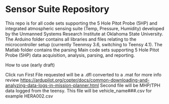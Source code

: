 # Sensor Suite Repository
This repo is for all code sets supporting the 5 Hole Pitot Probe (5HP) and integrated atmospheric sensing suite (Temp, Pressure, Humidity) developed by the Unmanned Systems Research Institute at Oklahoma State University. The Arduino folder contains all libraries and files relating to the microcontroller setup (currently Teenmsy 3.6, switching to Teensy 4.1). The Matlab folder contains the parsing 
Main code sets supporting 5 Hole Pitot Probe (5HP) data acquisition, analysis, parsing, and reporting.

How to use (early draft)

  Click run
  First File requested will be a .dfl converted to a .mat for more info review https://ardupilot.org/copter/docs/common-downloading-and-analyzing-data-logs-in-mission-planner.html
  Second file will be MHP/TPH data logged from the teensy. This file will be vehicle_name###.csv for example HERA002.csv
